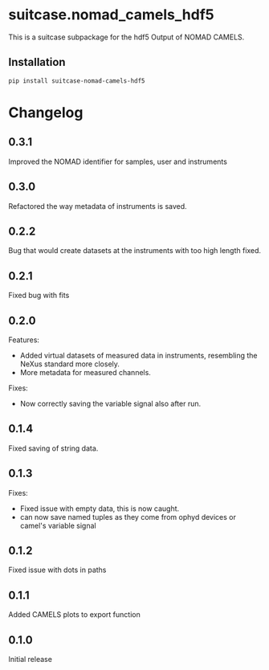 # suitcase.nomad_camels_hdf5

This is a suitcase subpackage for the hdf5 Output of NOMAD CAMELS.

## Installation

```
pip install suitcase-nomad-camels-hdf5
```



# Changelog

## 0.3.1
Improved the NOMAD identifier for samples, user and instruments

## 0.3.0
Refactored the way metadata of instruments is saved.

## 0.2.2
Bug that would create datasets at the instruments with too high length fixed.

## 0.2.1
Fixed bug with fits

## 0.2.0
Features:
- Added virtual datasets of measured data in instruments, resembling the NeXus standard more closely.
- More metadata for measured channels.

Fixes:
- Now correctly saving the variable signal also after run.


## 0.1.4
Fixed saving of string data.

## 0.1.3
Fixes:
- Fixed issue with empty data, this is now caught.
- can now save named tuples as they come from ophyd devices or camel's variable signal

## 0.1.2
Fixed issue with dots in paths

## 0.1.1
Added CAMELS plots to export function

## 0.1.0
Initial release
